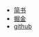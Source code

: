 - [简书](https://www.jianshu.com/p/1be18b61c7d6)
- [掘金](https://juejin.im/post/5a61a5236fb9a01ca26790ce)
- [github](https://github.com/wallaceyuan/JsAsync)